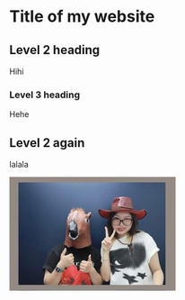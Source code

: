 # Title of my website

## Level 2 heading
Hihi

### Level 3 heading
Hehe

## Level 2 again
lalala

![](/images/BTP.jpg)
